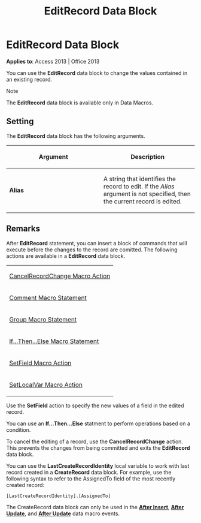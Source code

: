 ﻿---
title: EditRecord Data Block
TOCTitle: EditRecord Data Block
ms:assetid: fe9f55eb-d7ed-1914-65a9-fa2fcb332b98
ms:mtpsurl: https://msdn.microsoft.com/library/Ff837277(v=office.15)
ms:contentKeyID: 48548940
ms.date: 09/18/2015
mtps_version: v=office.15
---

# EditRecord Data Block


**Applies to**: Access 2013 | Office 2013

You can use the **EditRecord** data block to change the values contained in an existing record.


> [!NOTE]
> <P>The <STRONG>EditRecord</STRONG> data block is available only in Data Macros.</P>



## Setting

The **EditRecord** data block has the following arguments.

<table>
<colgroup>
<col style="width: 50%" />
<col style="width: 50%" />
</colgroup>
<thead>
<tr class="header">
<th><p>Argument</p></th>
<th><p>Description</p></th>
</tr>
</thead>
<tbody>
<tr class="odd">
<td><p><strong>Alias</strong></p></td>
<td><p>A string that identifies the record to edit. If the <em>Alias</em> argument is not specified, then the current record is edited.</p></td>
</tr>
</tbody>
</table>


## Remarks

After **EditRecord** statement, you can insert a block of commands that will execute before the changes to the record are comitted. The following actions are available in a **EditRecord** data block.

<table>
<colgroup>
<col style="width: 100%" />
</colgroup>
<tbody>
<tr class="odd">
<td><p><a href="cancelrecordchange-macro-action.md">CancelRecordChange Macro Action</a></p></td>
</tr>
<tr class="even">
<td><p><a href="comment-macro-statement.md">Comment Macro Statement</a></p></td>
</tr>
<tr class="odd">
<td><p><a href="group-macro-statement.md">Group Macro Statement</a></p></td>
</tr>
<tr class="even">
<td><p><a href="if-then-else-macro-block.md">If...Then...Else Macro Statement</a></p></td>
</tr>
<tr class="odd">
<td><p><a href="setfield-macro-action.md">SetField Macro Action</a></p></td>
</tr>
<tr class="even">
<td><p><a href="setlocalvar-macro-action.md">SetLocalVar Macro Action</a></p></td>
</tr>
</tbody>
</table>


Use the **SetField** action to specify the new values of a field in the edited record.

You can use an **If...Then...Else** statment to perform operations based on a condition.

To cancel the editing of a record, use the **CancelRecordChange** action. This prevents the changes from being committed and exits the **EditRecord** data block.

You can use the **LastCreateRecordIdentity** local variable to work with last record created in a **CreateRecord** data block. For example, use the following syntax to refer to the AssignedTo field of the most recently created record:

    [LastCreateRecordIdentity].[AssignedTo]

The CreateRecord data block can only be used in the **[After Insert](after-insert-macro-event.md)**, **[After Update](after-update-macro-event.md)**, and **[After Update](after-update-macro-event.md)** data macro events.

